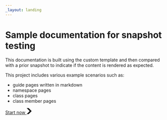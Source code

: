 ```yaml
---
_layout: landing
---
```


# Sample documentation for snapshot testing

This documentation is built using the custom template and then compared with a prior snapshot to indicate if the content is rendered as expected.

This project includes various example scenarios such as:
- guide pages written in markdown
- namespace pages
- class pages
- class member pages

<a href="guide/introduction.md" role="button" draggable="false" class="govuk-button govuk-button--start" data-module="govuk-button">
  Start now
  <svg class="govuk-button__start-icon" xmlns="http://www.w3.org/2000/svg" width="17.5" height="19" viewBox="0 0 33 40" aria-hidden="true" focusable="false">
    <path fill="currentColor" d="M0 0h13l20 20-20 20H0l20-20z" />
  </svg>
</a>
